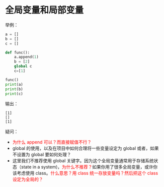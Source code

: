 
# 全局变量和局部变量

举例：

```py
a = []
b = []
c = []

def func():
    a.append(1)
    b = [2]
    global c
    c=[1]

func()
print(a)
print(b)
print(c)
```

输出：

```
[1]
[]
[1]
```

疑问：

- <span style="color:red;">为什么 append 可以？而直接赋值不行？</span>
- global 的使用，以及在项目中如何合理将一些变量设定为 global 或者，如果不设置为 global 要如何处理？
- 这里我们不推荐使用 global 关键字。因为这个全局变量通常用于存储系统状态（state in a system)，<span style="color:red;">为什么不推荐？</span>如果你用了很多全局变量，或许你该考虑使用 class。<span style="color:red;">什么意思？用 class 统一存放变量吗？然后把这个 class 设定为全局的？</span>